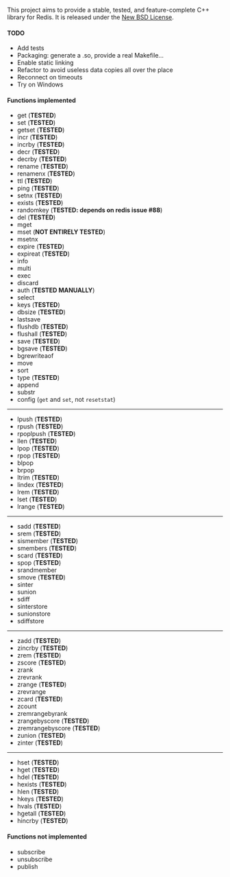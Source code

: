 This project aims to provide a stable, tested, and feature-complete C++ library for Redis.
It is released under the [New BSD License](http://www.opensource.org/licenses/bsd-license.php).

#### TODO
* Add tests
* Packaging: generate a .so, provide a real Makefile...
* Enable static linking
* Refactor to avoid useless data copies all over the place
* Reconnect on timeouts
* Try on Windows

#### Functions implemented

* get (**TESTED**)
* set (**TESTED**)
* getset (**TESTED**)
* incr (**TESTED**)
* incrby (**TESTED**)
* decr (**TESTED**)
* decrby (**TESTED**)
* rename (**TESTED**)
* renamenx (**TESTED**)
* ttl (**TESTED**)
* ping (**TESTED**)
* setnx (**TESTED**)
* exists (**TESTED**)
* randomkey (**TESTED: depends on redis issue #88**)
* del (**TESTED**)
* mget
* mset (**NOT ENTIRELY TESTED**)
* msetnx
* expire (**TESTED**)
* expireat (**TESTED**)
* info
* multi
* exec
* discard
* auth (**TESTED MANUALLY**)
* select
* keys (**TESTED**)
* dbsize (**TESTED**)
* lastsave
* flushdb (**TESTED**)
* flushall (**TESTED**)
* save (**TESTED**)
* bgsave (**TESTED**)
* bgrewriteaof
* move
* sort
* type (**TESTED**)
* append
* substr
* config (`get` and `set`, not `resetstat`)

--------------------

* lpush (**TESTED**)
* rpush (**TESTED**)
* rpoplpush (**TESTED**)
* llen (**TESTED**)
* lpop (**TESTED**)
* rpop (**TESTED**)
* blpop
* brpop
* ltrim (**TESTED**)
* lindex (**TESTED**)
* lrem (**TESTED**)
* lset (**TESTED**)
* lrange (**TESTED**)

--------------------

* sadd (**TESTED**)
* srem (**TESTED**)
* sismember (**TESTED**)
* smembers (**TESTED**)
* scard (**TESTED**)
* spop (**TESTED**)
* srandmember
* smove (**TESTED**)
* sinter
* sunion
* sdiff
* sinterstore
* sunionstore
* sdiffstore

--------------------

* zadd (**TESTED**)
* zincrby (**TESTED**)
* zrem (**TESTED**)
* zscore (**TESTED**)
* zrank
* zrevrank
* zrange (**TESTED**)
* zrevrange
* zcard (**TESTED**)
* zcount
* zremrangebyrank
* zrangebyscore (**TESTED**)
* zremrangebyscore (**TESTED**)
* zunion (**TESTED**)
* zinter (**TESTED**)

--------------------

* hset (**TESTED**)
* hget (**TESTED**)
* hdel (**TESTED**)
* hexists (**TESTED**)
* hlen (**TESTED**)
* hkeys (**TESTED**)
* hvals (**TESTED**)
* hgetall (**TESTED**)
* hincrby (**TESTED**)

#### Functions not implemented

* subscribe
* unsubscribe
* publish
